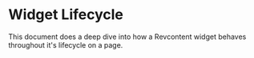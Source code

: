# Widget Lifecycle

This document does a deep dive into how a Revcontent widget behaves throughout it's lifecycle on a page.
